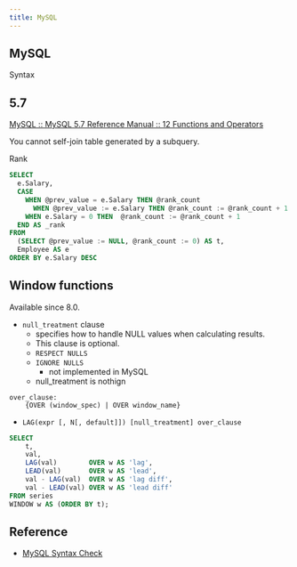 ```yaml
---
title: MySQL
---
```


## MySQL
Syntax


## 5.7
[MySQL :: MySQL 5\.7 Reference Manual :: 12 Functions and Operators](https://dev.mysql.com/doc/refman/5.7/en/functions.html)

You cannot self-join table generated by a subquery.

Rank

```sql
SELECT
  e.Salary,
  CASE
    WHEN @prev_value = e.Salary THEN @rank_count
      WHEN @prev_value := e.Salary THEN @rank_count := @rank_count + 1
    WHEN e.Salary = 0 THEN  @rank_count := @rank_count + 1
  END AS _rank
FROM 
  (SELECT @prev_value := NULL, @rank_count := 0) AS t,
  Employee AS e
ORDER BY e.Salary DESC
```

## Window functions
Available since 8.0.

* `null_treatment` clause
    * specifies how to handle NULL values when calculating results.
    * This clause is optional.
    * `RESPECT NULLS`
    * `IGNORE NULLS`
        * not implemented in MySQL
    * null_treatment is nothign

```
over_clause:
    {OVER (window_spec) | OVER window_name}
```

* `LAG(expr [, N[, default]]) [null_treatment] over_clause`


```sql
SELECT
    t,
    val,
    LAG(val)        OVER w AS 'lag',
    LEAD(val)       OVER w AS 'lead',
    val - LAG(val)  OVER w AS 'lag diff',
    val - LEAD(val) OVER w AS 'lead diff'
FROM series
WINDOW w AS (ORDER BY t);
```


## Reference
* [MySQL Syntax Check](https://www.piliapp.com/mysql-syntax-check/)
